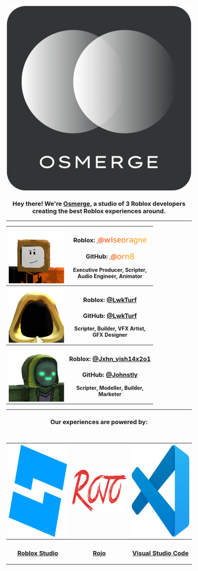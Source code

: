 <div align="center">
<a href="https://www.roblox.com/groups/16254996/Osmerge"><img src="osmsname.png" width="500" height="500" title="Osmerge Logo" alt="Osmerge Logo"></a>

<h3>Hey there! We're <a href="https://www.roblox.com/groups/16254996/Osmerge">Osmerge</a>, a studio of 3 Roblox developers creating the best Roblox experiences around.</h3>
</div>

---

<div align="center">
<table>
<tr>
<th><a href="https://www.roblox.com/users/1794666003/profile"><img src="wiseoragne.png" width="150" height="150" title="@wiseoragne's Roblox Avatar" alt="@wiseoragne's Roblox Avatar"></a></th>
<th><h3>Roblox: <a href="https://www.roblox.com/users/1794666003/profile">&nbsp;<img align="center" src="wiseoragnegradient.png" width="131.23" height="20" alt="@wiseoragne"></a></h3><h3>GitHub: <a href="https://github.com/orn8">&nbsp;<img align="center" src="orn8gradient.png" width="62.82" height="20" alt="@orn8"></a></h3><p>Executive Producer, Scripter,<br>Audio Engineer, Animator</p></th>
<tr>
<tr>
<th><a href="https://www.roblox.com/users/3305086051/profile"><img src="LwkTurf.png" width="150" height="150" title="@LwkTurf's Roblox Avatar" alt="@LwkTurf's Roblox Avatar"></a></th>
<th><h3>Roblox: <a href="https://www.roblox.com/users/3305086051/profile">@LwkTurf</a></h3><h3>GitHub: <a href="https://github.com/LwkTurf">@LwkTurf</a></h3><p>Scripter, Builder, VFX Artist,<br>GFX Designer</p></th>
<tr>
<tr>
<th><a href="https://www.roblox.com/users/4286840987/profile"><img src="Jxhn_vish14x2o1.png" width="150" height="150" title="@Jxhn_vish14x2o1's Roblox Avatar" alt="@Jxhn_vish14x2o1's Roblox Avatar"></a></th>
<th><h3>Roblox: <a href="https://www.roblox.com/users/4286840987/profile">@Jxhn_vish14x2o1</a></h3><h3>GitHub: <a href="https://github.com/Johnstly">@Johnstly</a></h3><p>Scripter, Modeller, Builder,<br>Marketer</p></th>
<tr>
</table>
</div>

---

<div align="center">
<h3>Our experiences are powered by:</h3><br>

<table>
<tr>
<th><a href="https://create.roblox.com"><img src="studio.png" width="250" height="250" title="Roblox Studio Logo" alt="Roblox Studio Logo"></a></th>
<th><a href="https://rojo.space"><img src="rojo.png" width="250" height="112.79296875" title="Rojo Logo" alt="Rojo Logo"></a></th>
<th><a href="https://code.visualstudio.com"><img src="vscode.png" width="250" height="250" title="Visual Studio Code Logo" alt="Visual Studio Code Logo"></a></th>
</tr>
<tr>
<th><h3><a href="https://create.roblox.com">Roblox Studio</a></h3></th>
<th><h3><a href="https://rojo.space">Rojo</a></h3></th>
<th><h3><a href="https://code.visualstudio.com">Visual Studio Code</a></h3></th>
</tr>
</table>
</div>

